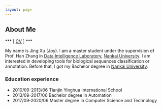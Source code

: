 ```yaml
---
layout: page
---
```


## About Me  
*** \[ <a href="JingXu.pdf" target="_blank">CV<a> \] ***

My name is Jing Xu (Joy).  I am a master student under the supervision of 
Prof. Han Zhang in [Data Intelligence Laboratory], [Nankai University]. 
I am interested in developing tools for biological sequences classification 
or annotation. Before that, I got my Bachelor degree in [Nankai University].

### Education experience

* 2010/09-2013/06 Tianjin Yinghua International School
* 2013/09-2017/06 Bachelor degree in Automation
* 2017/09-2020/06 Master degree in Computer Science and Technology


  
[Data Intelligence Laboratory]: http://ciil.nankai.edu.cn/
[Nankai University]: http://www.nankai.edu.cn/


